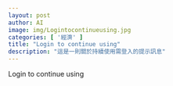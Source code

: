 ```yaml
---
layout: post
author: AI
image: img/Logintocontinueusing.jpg
categories: [ '經濟' ]
title: "Login to continue using"
description: "這是一則關於持續使用需登入的提示訊息"
---
```

Login to continue using